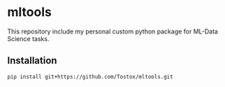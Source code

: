 # mltools
This repository include my personal custom python package for ML-Data Science tasks.

## Installation

```bash
pip install git+https://github.com/Tostox/mltools.git
```

